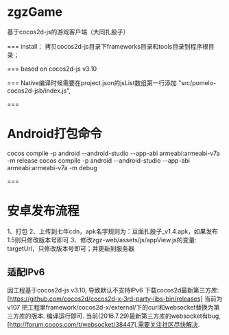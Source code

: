 zgzGame
=======

基于cocos2d-js的游戏客户端（大同扎股子）

===
install：
拷贝cocos2d-js目录下frameworks目录和tools目录到程序根目录；

===
based on cocos2d-js v3.10


===
Native编译时候需要在project.json的jsList数组第一行添加
"src/pomelo-cocos2d-jsb/index.js",



===
# Android打包命令
cocos compile -p android --android-studio --app-abi armeabi:armeabi-v7a -m release
cocos compile -p android --android-studio --app-abi armeabi:armeabi-v7a -m debug



===
# 安卓发布流程
1、打包
2、上传到七牛cdn，apk名字规则为：豆面扎股子_v1.4.apk，如果发布1.5则只修改版本号即可
3、修改zgz-web/assets/js/appView.js的变量: targetUrl，只修改版本号即可；并更新到服务器





## 适配IPv6
因工程基于cocos2d-js v3.10, 导致默认不支持IPv6
下载cocos2d最新第三方库:[https://github.com/cocos2d/cocos2d-x-3rd-party-libs-bin/releases] 当前为v107
把工程里framework/cocos2d-x/external/下的curl和websocket替换为第三方库的版本. 编译运行即可.
当前(2016.7.29)最新第三方库的websocket有bug,[http://forum.cocos.com/t/websocket/38447],需要关注社区尽快解决.